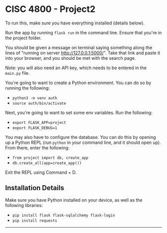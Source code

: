 # CISC 4800 - Project2

To run this, make sure you have everything installed (details below). 

Run the app by running `flask run` in the command line. Ensure that you're in the project folder. 

You should be given a message on terminal saying something along the lines of "running on server http://127.0.0.1:5000/". Take that link and paste it into your browser, and you should be met with the search page.

Note: you will also need an API key, which needs to be entered in the `main.py` file. 

You're going to want to create a Python environment. You can do so by running the following: 
* `python3 -m venv auth`
* `source auth/bin/activate`

Next, you're going to want to set some env variables. Run the following: 

* `export FLASK_APP=project`
* `export FLASK_DEBUG=1`

You may also have to configure the database. You can do this by opening up a Python REPL (run `python` in your command line, and it should open up). From there, enter the following: 
* `from project import db, create_app`
* `db.create_all(app=create_app())`

Exit the REPL using Command + D. 

Installation Details
----------------------------------

Make sure you have Python installed on your device, as well as the following libraries: 
* `pip install flask flask-sqlalchemy flask-login`
* `pip install requests`

---------------------------------
